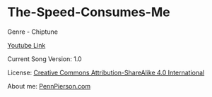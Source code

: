 # The-Speed-Consumes-Me
Genre - Chiptune

[Youtube Link](https://www.youtube.com/watch?v=R9Odb_d5szk&list=PLye9mcKwe2zy3KW8uK_3F7HVMjJjdqSqU&index=39)

Current Song Version: 1.0

License: [Creative Commons Attribution-ShareAlike 4.0 International](http://creativecommons.org/licenses/by-sa/4.0/)

About me: [PennPierson.com](http://pennpierson.com/about.php)
